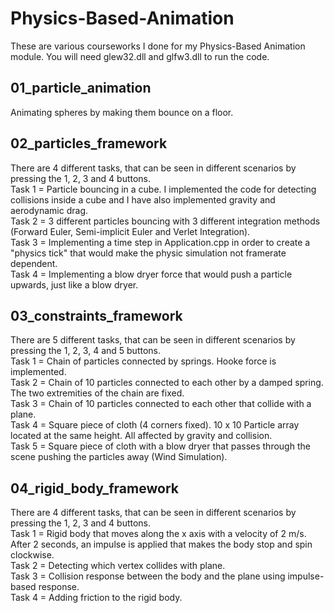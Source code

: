 # Physics-Based-Animation
These are various courseworks I done for my Physics-Based Animation module. You will need glew32.dll and glfw3.dll to run the code.

## 01_particle_animation
Animating spheres by making them bounce on a floor.

## 02_particles_framework
There are 4 different tasks, that can be seen in different scenarios by pressing the 1, 2, 3 and 4 buttons. <br />
Task 1 = Particle bouncing in a cube. I implemented the code for detecting collisions inside a cube and I have also implemented gravity and aerodynamic drag. <br />
Task 2 = 3 different particles bouncing with 3 different integration methods (Forward Euler, Semi-implicit Euler and Verlet Integration). <br />
Task 3 = Implementing a time step in Application.cpp in order to create a "physics tick" that would make the physic simulation not framerate dependent. <br />
Task 4 = Implementing a blow dryer force that would push a particle upwards, just like a blow dryer.

## 03_constraints_framework
There are 5 different tasks, that can be seen in different scenarios by pressing the 1, 2, 3, 4 and 5 buttons. <br />
Task 1 = Chain of particles connected by springs. Hooke force is implemented. <br />
Task 2 = Chain of 10 particles connected to each other by a damped spring. The two extremities of the chain are fixed. <br />
Task 3 = Chain of 10 particles connected to each other that collide with a plane. <br />
Task 4 = Square piece of cloth (4 corners fixed). 10 x 10 Particle array located at the same height. All affected by gravity and collision. <br />
Task 5 = Square piece of cloth with a blow dryer that passes through the scene pushing the particles away (Wind Simulation).

## 04_rigid_body_framework
There are 4 different tasks, that can be seen in different scenarios by pressing the 1, 2, 3 and 4 buttons. <br />
Task 1 = Rigid body that moves along the x axis with a velocity of 2 m/s. After 2 seconds, an impulse is applied that makes the body stop and spin clockwise. <br />
Task 2 = Detecting which vertex collides with plane. <br />
Task 3 = Collision response between the body and the plane using impulse-based response. <br />
Task 4 = Adding friction to the rigid body.
